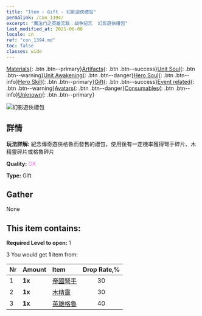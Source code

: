 ```yaml
---
title: "Item - Gift - 幻影遊俠禮包"
permalink: /con_1394/
excerpt: "魔法门之英雄无敌：战争纪元  幻影遊俠禮包"
last_modified_at: 2021-06-08
locale: cn
ref: "con_1394.md"
toc: false
classes: wide
---
```

 [Materials](/ItemsCN/){: .btn .btn--primary}[Artifacts](/ItemsCN/Artifacts/){: .btn .btn--success}[Unit Soul](/ItemsCN/UnitSoul/){: .btn .btn--warning}[Unit Awakening](/ItemsCN/UnitAwakening/){: .btn .btn--danger}[Hero Soul](/ItemsCN/HeroSoul/){: .btn .btn--info}[Hero Skill](/ItemsCN/HeroSkill/){: .btn .btn--primary}[Gift](/ItemsCN/Gift/){: .btn .btn--success}[Event related](/ItemsCN/Events/){: .btn .btn--warning}[Avatars](/ItemsCN/Avatars/){: .btn .btn--danger}[Consumables](/ItemsCN/Consumables/){: .btn .btn--info}[Unknown](/ItemsCN/Unknown/){: .btn .btn--primary}

 ![幻影遊俠禮包](/images/t/i_907008.png)

## 詳情
 **玩法詳解:** 紀念傳奇遊俠格魯而發售的禮包，使用後有一定機率獲得弩手碎片、木精靈碎片或格魯碎片

 **Quality:** <span style="color: #DA70D6">OK</span>

 **Type:** Gift

## Gather

  None

## This item contains:

 **Required Level to open:** 1

 3 You would get **1** item  from:

  | Nr | Amount |     Item    | Drop Rate,% |
  |:---|:-------|:------------|:---------:|
  | 1 |  **1x** | [帝國弩手](/cn/Items/unt_191/) | 30 | 
  | 2 |  **1x** | [木精靈](/cn/Items/unt_201/) | 30 | 
  | 3 |  **1x** | [英雄格魯](/cn/Items/her_366/) | 40 | 
